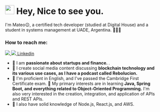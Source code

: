 <h1><img src="https://emojis.slackmojis.com/emojis/images/1531849430/4246/blob-sunglasses.gif?1531849430" width="30"/> Hey, Nice to see you.</h1>

I'm Mateo😉, a certified tech developer (studied at Digital House) and a student in systems management at UADE, Argentina. 👨🏻‍💻


### How to reach me: 
<a href="mailto: quotterimateo@gmail.com">
<img src="https://img.shields.io/badge/-billpwchan%40hotmail.com-7B83EB?&style=for-the-badge&logo=Microsoft-outlook&logoColor=white" >
</a>
<a  href="https://www.instagram.com/matequotteri/"> 
 <img src="https://img.shields.io/badge/@billpwchan_-%23E4405F.svg?&style=for-the-badge&logo=instagram&logoColor=white">
</a>
<a href="https://www.linkedin.com/in/mateo-quotteri/">
Linkedin
</a>  



- 💼 I am <strong>passionate about startups and finance. </strong>.
- 🔭 I create social media content discussing <strong>blockchain technology and its various use cases, as I have a podcast called Rebolucion.</strong> 
- 🌱 I'm proficient in English, and I've passed the Cambridge First Certificate exam.
 🤔 My primary interests are in learning<strong> Java, Spring Boot, and everything related to Object-Oriented Programming.</strong> I'm also very interested in the creation, integration, and application of APIs and REST APIs.
- 👀 I also have solid knowledge of Node.js, React.js, and AWS.

